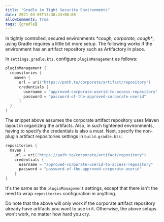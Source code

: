 ```yaml
---
title: "Gradle in Tight Security Environments"
date: 2021-03-05T13:30:43+08:00
allowComments: true
tags: [gradle]
---
```


In tightly controlled, secured environments _\*cough, corporate, cough\*_,
using Gradle requires a little bit more setup. The following works if the
environment has an artifact repository such as Artifactory in place.

In `settings.gradle.kts`, configure `pluginManagement` as follows:

```kotlin
pluginManagement {
  repositories {
    maven {
      url = uri("https://path.to/corporate/artifact/repository")
      credentials {
        username = "approved-corporate-userid-to-access-repository"
        password = "password-of-the-approved-corporate-userid"
      }
  }
}
```

The snippet above assumes the corporate artifact repository uses Maven layout
in organizing the artifacts. Also, in such tightened environments, having
to specify the credentials is also a must. Next, specify the non-plugin
artifact repositories settings in `build.gradle.kts`:

```kotlin
repositories {
  maven {
    url = uri("https://path.to/corporate/artifact/repository")
    credentials {
      username = "approved-corporate-userid-to-access-repository"
      password = "password-of-the-approved-corporate-userid"
    }
}
```

It's the same as the `pluginManagement` settings, except that there isn't
the need to wrap `repositories` configuration in anything.

Do note that the above will only work if the corporate artifact repository
already have artifacts you want to use in it. Otherwise, the above
setups won't work, no matter how hard you cry.
